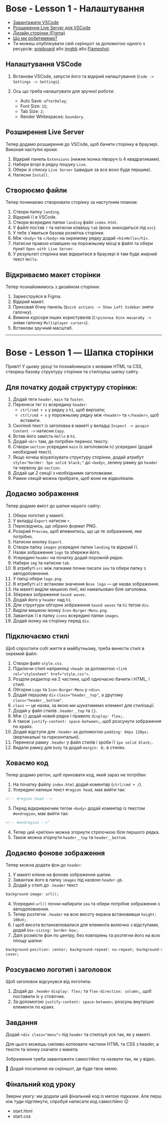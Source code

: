 # Bose - Lesson 1 - Налаштування

- [Завантажити VSCode](https://code.visualstudio.com/download)
- [Розширення Live Server для VSCode](https://marketplace.visualstudio.com/items?itemName=ritwickdey.LiveServer)
- [Дизайн сторінки (Figma)](https://www.figma.com/file/wAWa3TPZEo8W6Rg5jZ6pL3/BOSE-Landing)
- [Що ми робитимемо?](https://delightful-sorbet-63dbd9.netlify.app/)
- Ти можеш опублікувати свій скріншот за допомогою одного з ресурсів: [snipboard](https://snipboard.io/) або [imgbb](https://imgbb.com/) або [Flameshot](https://flameshot.org/).

## Налаштування VSCode

1. Встанови VSCode, запусти його та відкрий налаштування (`Code -> Settings -> Settings`).

2. Ось що треба налаштувати для зручної роботи:
   - Auto Save: `afterDelay`;
   - Font Size: `15`;
   - Tab Size: `2`;
   - Render Whitespaces: `boundary`.

## Розширення Live Server

Тепер додамо розширення до VSCode, щоб бачити сторінку в браузері. Виконай наступні кроки:

1. Відкрий панель `Extensions` (нижня іконка ліворуч із 4 квадратиками).
2. Набери вгорі в рядку пошуку `Live`.
3. Обери зі списку `Live Server` (швидше за все воно буде першим).
4. Натисни `Install`.

## Створюємо файли

Тепер починаємо створювати сторінку за наступним планом:

1. Створи папку `landing`.
2. Відкрий її в VSCode.
3. Створи всередині папки `landing` файл `index.html`.
4. У файлі постав `!` та натисни клавішу `tab` (вона знаходиться під `esc`).
5. У тебе з'явиться базова розмітка сторінки.
6. Між `<body>` та `</body>` на окремому рядку додай `<h1>Hello</h1>`.
7. Натисни правою клавішею на порожньому місці в файлі та обери пункт `Open with Live Server`.
8. У результаті сторінка має відкритися в браузері й там буде жирний текст `Hello`.

## Відкриваємо макет сторінки

Тепер познайомимось з дизайном сторінки:

1. Зареєструйся в Figma.
2. Відкрий макет.
3. Приховай бічну панель (`Quick actions -> Show Left Sidebar` зняти галочку).
4. Вимкни курсори інших користувачів (`Стрілочка біля масштабу ->` зніми галочку `Multiplayer cursors`).
5. Встанови зручний масштаб.

---

# Bose - Lesson 1 — Шапка сторінки

Привіт! У цьому уроці ти познайомишся з мовами HTML та CSS, створиш базову структуру сторінки та стилізуєш шапку сайту.

## Для початку додай структуру сторінки:

1. Додай теги `header`, `main` та `footer`.
2. Перенеси тег `h1` всередину `header`:
   - `ctrl/cmd + x` у рядку з `h1`, щоб вирізати;
   - `ctrl/cmd + v` у порожньому рядку між `<header>` та `</header>`, щоб вставити.
3. Скопіюй текст із заголовка в макеті у вкладці `Inspect -> розділ Content ->` натисни `Copy`.
4. Встав його замість `Hello` в `h1`.
5. Додай `<br>` там, де потрібен перенос тексту.
6. Створи `section` усередині `main` із заголовком `h2` усередині (додай необхідний текст).
7. Якщо хочеш візуалізувати структуру сторінки, додай атрибут `style="border: 5px solid black;"` до `<body>`, зелену рамку до `header` та червону до `section`.
8. Додай ще 2 секції з необхідними заголовками.
9. Рамки секцій можна прибрати, щоб вони не відволікали.

## Додаємо зображення

Тепер додамо вміст до шапки нашого сайту:

1. Обери логотип у макеті.
2. У вкладці `Export` натисни `+`.
3. Пересвідчись, що обрано формат PNG.
4. Розкрий `Preview`, щоб впевнитись, що це те зображення, яке потрібно.
5. Натисни кнопку `Export`.
6. Створи папку `images` усередині папки `landing` та відкрий її.
7. Назви зображення `logo` та збережи його.
8. Усередині `header` на початку додай порожній рядок.
9. Набери `img` та натисни `tab`.
10. В атрибуті `src` між лапками почни писати `ima` та обери папку з автодоповнення.
11. У папці обери `logo.png`.
12. В атрибуті `alt` встанови значення `Bose logo` — це назва зображення.
13. На макеті виділи мишкою лінії, які намальовані біля заголовка.
14. Збережи зображення `Sound waves`.
15. Додай його у `header` над `h1`.
16. Для структури обгорни зображення `Sound waves` та `h1` тегом `div`.
17. Виділи мишкою іконку `Icon-Burger-Menu.png`.
18. Завантаж її в папку `icons` всередині папки `images`.
19. Додай іконку на сторінку перед `div`.

## Підключаємо стилі

Щоб спростити собі життя в майбутньому, треба винести стилі в окремий файл:

1. Створи файл `style.css`.
2. Підключи стилі наприкінці `<head>` за допомогою `<link rel="stylesheet" href="style.css">`.
3. Розділи редактор на 2 частини, щоб одночасно бачити і HTML, і стилі.
4. Обгорни `Logo` та `Icon-Burger-Menu` у `<div>`.
5. Додай першому `div` `class="header__top"`, а другому `class="header__bottom"`.
6. `class` — це назва, за якою ми шукатимемо елемент для стилізації.
7. Додай у файл стилів `.header__top` та `{}`.
8. Між `{}` додай новий рядок і правило `display: flex;`.
9. А також `justify-content: space-between;`, щоб розсунути зображення по краях.
10. Додай відступи для `.header` за допомогою `padding: 64px 120px;` (вертикальні та горизонтальні).
11. Перенеси рамку `.header` у файл стилів і зроби її `1px solid black;`.
12. Видали рамку для `body` та додай `margin: 0;` в стилях.

## Ховаємо код

Тепер додамо регіон, щоб приховати код, який зараз не потрібен:

1. На початку файлу `index.html` додай коментар (`ctrl/cmd + /`).
2. Усередині напиши текст `#region head`, має вийти так:

```html
<!-- #region head -->
```

3. Перед відкриваючим тегом `<body>` додай коментар із текстом `#endregion`, має вийти так:

```html
<!-- #endregion -->`
```

4. Тепер цей «регіон» можна згорнути стрілочкою біля першого рядка.
5. Також можна згорнути `header__top` та `header__bottom`.

## Додаємо фонове зображення

Тепер можна додати фон до `header`:

1. У макеті клікни на фонове зображення шапки.
2. Завантаж його в папку `images` під назвою `header-gb`.
3. Додай у стилі до `.header` текст

```html
background-image: url();
```

4. Усередині `url()` почни набирати `ima` та обери потрібне зображення з автодоповнення.
5. Тепер розтягни `.header` на всю висоту екрана встановивши `height: 100vh;`.
6. І щоб висота встановлювалася для елемента включно з відступами, додай `box-sizing: border-box;`.
7. Далі розмісти фон по центру, без повторень та розтягни його на всю площу шапки:

```html
background-position: center; background-repeat: no-repeat; background-size:
cover;
```

## Розсуваємо логотип і заголовок

Щоб заголовок відсунувся від логотипа:

1. Додай до `.header` `display: flex;` та `flex-direction: column;`, щоб поставити їх у стовпчик.
2. За допомогою `justify-content: space-between;` розсунь внутрішні елементи по краях.

## Завдання

Додай `<div class="menu">` під `header` та стилізуй усе так, як у макеті.

Для цього можешь сміливо копіювати частини HTML та CSS з header, а тексти та іконку скачати з макета.

Зображення треба завантажити самостійно та назвати так, як у відео.

🔐 Додай посилання на скріншот, де буде твоє меню.

## Фінальний код уроку

Зверни увагу: ми додали цей фінальний код із метою підказки. Але перш ніж туди підглянути, спробуй написати код самостійно 😉

- start.html
- start.css
